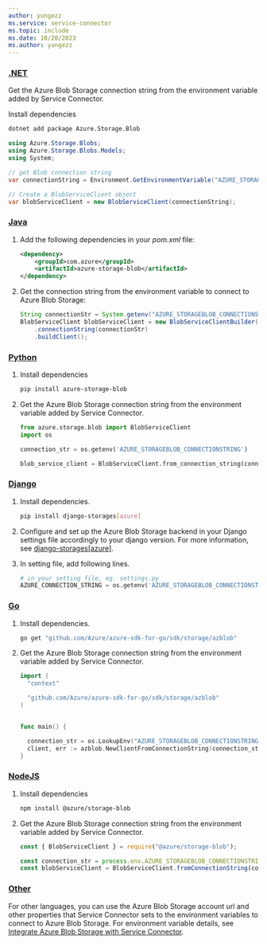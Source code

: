 ```yaml
---
author: yungezz
ms.service: service-connector
ms.topic: include
ms.date: 10/20/2023
ms.author: yungezz
---
```



### [.NET](#tab/dotnet)

Get the Azure Blob Storage connection string from the environment variable added by Service Connector.

Install dependencies
```bash
dotnet add package Azure.Storage.Blob
```

```csharp
using Azure.Storage.Blobs;
using Azure.Storage.Blobs.Models;
using System; 

// get Blob connection string
var connectionString = Environment.GetEnvironmentVariable("AZURE_STORAGEBLOB_CONNECTIONSTRING");

// Create a BlobServiceClient object 
var blobServiceClient = new BlobServiceClient(connectionString);
```

### [Java](#tab/java)

1. Add the following dependencies in your *pom.xml* file:

    ```xml
    <dependency>
        <groupId>com.azure</groupId>
        <artifactId>azure-storage-blob</artifactId>
    </dependency>
    ```
1. Get the connection string from the environment variable to connect to Azure Blob Storage:

    ```java
    String connectionStr = System.getenv("AZURE_STORAGEBLOB_CONNECTIONSTRING");
    BlobServiceClient blobServiceClient = new BlobServiceClientBuilder()
        .connectionString(connectionStr)
        .buildClient();
    ```


### [Python](#tab/python)
1. Install dependencies
   ```bash
   pip install azure-storage-blob
   ```
1. Get the Azure Blob Storage connection string from the environment variable added by Service Connector.
   ```python
   from azure.storage.blob import BlobServiceClient
   import os
   
   connection_str = os.getenv('AZURE_STORAGEBLOB_CONNECTIONSTRING')

   blob_service_client = BlobServiceClient.from_connection_string(connection_str)
   ```

### [Django](#tab/django)
1. Install dependencies.
   ```bash
   pip install django-storages[azure]
   ```

1. Configure and set up the Azure Blob Storage backend in your Django settings file accordingly to your django version. For more information, see [django-storages[azure]](https://django-storages.readthedocs.io/en/latest/backends/azure.html#configuration-settings).

1. In setting file, add following lines.
   ```python
   # in your setting file, eg. settings.py
   AZURE_CONNECTION_STRING = os.getenv('AZURE_STORAGEBLOB_CONNECTIONSTRING')
   
   ```

### [Go](#tab/go)

1. Install dependencies.
   ```bash
   go get "github.com/Azure/azure-sdk-for-go/sdk/storage/azblob"
   ```
2. Get the Azure Blob Storage connection string from the environment variable added by Service Connector.
   ```go
   import (
     "context"

     "github.com/Azure/azure-sdk-for-go/sdk/storage/azblob"
   )
   
   
   func main() {

     connection_str = os.LookupEnv("AZURE_STORAGEBLOB_CONNECTIONSTRING")     
     client, err := azblob.NewClientFromConnectionString(connection_str, nil);
   }
   ```

### [NodeJS](#tab/nodejs)
1. Install dependencies
   ```bash
   npm install @azure/storage-blob
   ```
2. Get the Azure Blob Storage connection string from the environment variable added by Service Connector.
   ```javascript
   const { BlobServiceClient } = require("@azure/storage-blob");
   
   const connection_str = process.env.AZURE_STORAGEBLOB_CONNECTIONSTRING;
   const blobServiceClient = BlobServiceClient.fromConnectionString(connection_str);
   ```

### [Other](#tab/none)
For other languages, you can use the Azure Blob Storage account url and other properties that Service Connector sets to the environment variables to connect to Azure Blob Storage. For environment variable details, see [Integrate Azure Blob Storage with Service Connector](../how-to-integrate-storage-blob.md).
